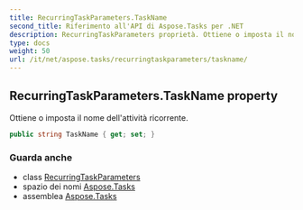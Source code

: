 ```yaml
---
title: RecurringTaskParameters.TaskName
second_title: Riferimento all'API di Aspose.Tasks per .NET
description: RecurringTaskParameters proprietà. Ottiene o imposta il nome dellattività ricorrente.
type: docs
weight: 50
url: /it/net/aspose.tasks/recurringtaskparameters/taskname/
---
```

## RecurringTaskParameters.TaskName property

Ottiene o imposta il nome dell'attività ricorrente.

```csharp
public string TaskName { get; set; }
```

### Guarda anche

* class [RecurringTaskParameters](../)
* spazio dei nomi [Aspose.Tasks](../../recurringtaskparameters/)
* assemblea [Aspose.Tasks](../../../)


